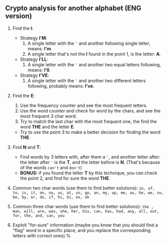 ## Crypto analysis for another alphabet (ENG version)
1. Find the **I**:
    - Strategy **I'M**:
      1. A single letter with the `'` and another following single letter, means: **I'm**.
      2. A single letter that's not the **I** found in the point 1, is the letter: **A**.
    - Strategy **I'LL**:
        1. A single letter with the `'` and another two equal letters following, means: **I'll**.
    - Strategy **I'VE**:
        1. A single letter with the `'` and another two different letters following, probably means: **I've**.

2. Find the **E**:
   1. Use the frequency counter and see the most frequent letters.
   2. Use the word counter and check for word by the chars, and see the most frequent 3 char word.
   3. Try to match the last char with the most frequent one, the find the word **THE** and the letter **E**.
   - Try to use the point 3 to make a better decision for finding the word **THE**.

3. Find **N** and **T**:
   - Find words by 3 letters with, after them a `'`, and another letter after: the letter after `'` is the **T**, and the letter before is **N**. (That's because of the words `can't` and `don't`)
   - **BONUS:** if you found the letter **T** by this technique, you can check the point 2, and find for sure the word **THE**.

4. Common two char words (use them to find better solutions): `in, of, to, is, it, on, no, us, at, un, go, an, my, up, me, as, he, we, so, be, by, or, do, if, hi, bi, ex, ok`

5. Common three char words (use them to find better solutions): `the , man, will, are, was, she, her, his, can, has, had, any, all, out, for, the, and, can, you`

6. Exploit "for-sure" information (maybe you know that you should find a "flag" word in a specific place, and you replace the corresponding letters with correct ones).%

